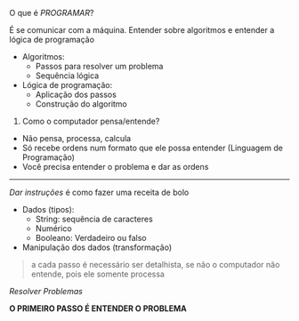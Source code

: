 O que é *PROGRAMAR*?


É se comunicar com a máquina. Entender sobre algoritmos e entender a lógica de programação


- Algoritmos:
  - Passos para resolver um problema
  - Sequência lógica
- Lógica de programação: 
  - Aplicação dos passos
  - Construção do algoritmo
1. Como o computador pensa/entende?
  - Não pensa, processa, calcula
  - Só recebe ordens num formato que ele possa entender (Linguagem de Programação)
  - Você precisa entender o problema e dar as ordens
---
_Dar instruções_ é como fazer uma receita de bolo
- Dados (tipos):
  - String: sequência de caracteres
  - Numérico
  - Booleano: Verdadeiro ou falso
- Manipulação dos dados (transformação)


> a cada passo é necessário ser detalhista, se não o computador não entende, pois ele somente processa


_Resolver Problemas_


__O PRIMEIRO PASSO É ENTENDER O PROBLEMA__
